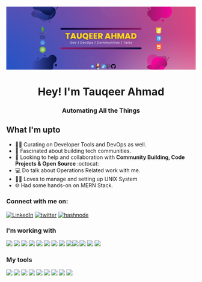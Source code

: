 ![Header](https://github.com/TauqeerAhmad5201/TauqeerAhmad5201/blob/main/Header.jpg)

<h1 align="center"> Hey! I'm Tauqeer Ahmad</h1>

<h3 align="center">Automating All the Things</h3>

## What I'm upto
 
- 👨‍💻 Curating on Developer Tools and DevOps as well. 
- 👥 Fascinated about building tech communities. 
- 🤝 Looking to help and collaboration with **Community Building, Code Projects & Open Source** :octocat:
- 💻 Do talk about Operations Related work with me. 
- 👨‍💻 Loves to manage and setting up UNIX System
- 🌐 Had some hands-on on MERN Stack.

### Connect with me on: 

 <p align="left">
  <a href="https://www.linkedin.com/in/tauqeerahmad5201/" target="_blank"><img src="https://www.vectorlogo.zone/logos/linkedin/linkedin-icon.svg" align="center" alt="LinkedIn" height=40 /></a>
  <a href="https://twitter.com/_TauqeerAhmad" target="_blank"><img align="center" src="https://www.vectorlogo.zone/logos/twitter/twitter-official.svg" alt="twitter" height=38 /></a>
  <a href="https://tauqeerahmad.hashnode.dev/" target="_blank"><img src="https://camo.githubusercontent.com/4903b1622b93d6b463a65bfd79c818140334fb599ee94d2c3143a3ba58683138/68747470733a2f2f696d672e736869656c64732e696f2f62616467652f486173686e6f64652d3239363246463f7374796c653d666f722d7468652d6261646765266c6f676f3d686173686e6f6465266c6f676f436f6c6f723d7768697465" align="center" alt="hashnode" height=40  width="80" /></a>
</p>

### I'm working with 

<img src="https://cdn.jsdelivr.net/gh/devicons/devicon/icons/html5/html5-original.svg" height="40px"/> <img src="https://cdn.jsdelivr.net/gh/devicons/devicon/icons/css3/css3-original.svg" height="40px"/> <img src="https://cdn.jsdelivr.net/gh/devicons/devicon/icons/javascript/javascript-original.svg" height="40px"/> <img src="https://cdn.jsdelivr.net/gh/devicons/devicon/icons/nodejs/nodejs-original.svg" height="40px"/> <img src="https://cdn.jsdelivr.net/gh/devicons/devicon/icons/express/express-original.svg" height="40px"/> <img src="https://cdn.jsdelivr.net/gh/devicons/devicon/icons/mongodb/mongodb-original.svg" height="40px"/> <img src="https://cdn.jsdelivr.net/gh/devicons/devicon/icons/react/react-original.svg" height="40px"/> <img src="https://cdn.jsdelivr.net/gh/devicons/devicon/icons/cplusplus/cplusplus-original.svg" height="40px"/> <img src="https://cdn.jsdelivr.net/gh/devicons/devicon/icons/c/c-original.svg" height="40px"/><img src="https://cdn.jsdelivr.net/gh/devicons/devicon/icons/git/git-original.svg" height="40px"/> <img src="https://cdn.jsdelivr.net/gh/devicons/devicon/icons/subversion/subversion-original.svg" height="40px"/> <img src="https://cdn.jsdelivr.net/gh/devicons/devicon/icons/arduino/arduino-original.svg" height="40px"/> <img src="https://cdn.jsdelivr.net/gh/devicons/devicon/icons/azure/azure-original.svg" height="40px"/>

### My tools 

<img src="https://cdn.jsdelivr.net/gh/devicons/devicon/icons/vscode/vscode-original.svg" height="40px"/> <img src="https://cdn.jsdelivr.net/gh/devicons/devicon/icons/vim/vim-original.svg" height="40px"/> <img src="https://cdn.jsdelivr.net/gh/devicons/devicon/icons/bash/bash-original.svg" height="40px"/> <img src="https://cdn.jsdelivr.net/gh/devicons/devicon/icons/fedora/fedora-plain.svg" height="40px"/> <img src="https://cdn.jsdelivr.net/gh/devicons/devicon/icons/unix/unix-original.svg" height="40px"/> <img src="https://cdn.jsdelivr.net/gh/devicons/devicon/icons/github/github-original.svg" height="40px"/> <img src="https://cdn.jsdelivr.net/gh/devicons/devicon/icons/firefox/firefox-original.svg" height="40px"/> <img src="https://cdn.jsdelivr.net/gh/devicons/devicon/icons/yarn/yarn-original.svg" height="40px"/> <img src="https://cdn.jsdelivr.net/gh/devicons/devicon/icons/npm/npm-original-wordmark.svg" height="40px"/>

























